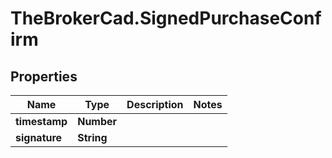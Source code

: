 # TheBrokerCad.SignedPurchaseConfirm

## Properties
Name | Type | Description | Notes
------------ | ------------- | ------------- | -------------
**timestamp** | **Number** |  | 
**signature** | **String** |  | 


